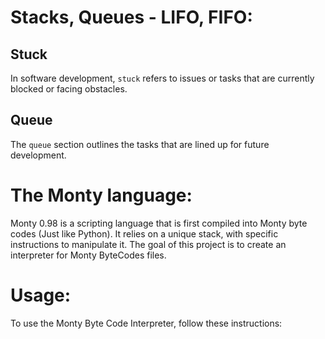 # Stacks, Queues - LIFO, FIFO:
## Stuck
In software development, `stuck` refers to issues or tasks that are currently blocked or facing obstacles. 

## Queue
The `queue` section outlines the tasks that are lined up for future development. 

# The Monty language: 
Monty 0.98 is a scripting language that is first compiled into Monty byte codes (Just like Python). It relies on a unique stack, with specific instructions to manipulate it. The goal of this project is to create an interpreter for Monty ByteCodes files.

# Usage:
To use the Monty Byte Code Interpreter, follow these instructions:
